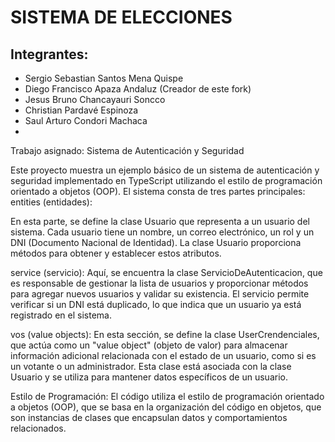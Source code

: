 # SISTEMA DE ELECCIONES

## Integrantes:

- Sergio Sebastian Santos Mena Quispe
- Diego Francisco Apaza Andaluz  (Creador de este fork)
- Jesus Bruno Chancayauri Soncco
- Christian Pardavé Espinoza
- Saul Arturo Condori Machaca
- 
Trabajo asignado:
Sistema de Autenticación y Seguridad

Este proyecto muestra un ejemplo básico de un sistema de autenticación y seguridad implementado en TypeScript utilizando el estilo de programación orientado a objetos (OOP). El sistema consta de tres partes principales:
entities (entidades):

En esta parte, se define la clase Usuario que representa a un usuario del sistema. Cada usuario tiene un nombre, un correo electrónico, un rol y un DNI (Documento Nacional de Identidad). La clase Usuario proporciona métodos para obtener y establecer estos atributos.

service (servicio):
Aquí, se encuentra la clase ServicioDeAutenticacion, que es responsable de gestionar la lista de usuarios y proporcionar métodos para agregar nuevos usuarios y validar su existencia. El servicio permite verificar si un DNI está duplicado, lo que indica que un usuario ya está registrado en el sistema.

vos (value objects):
En esta sección, se define la clase UserCrendenciales, que actúa como un "value object" (objeto de valor) para almacenar información adicional relacionada con el estado de un usuario, como si es un votante o un administrador. Esta clase está asociada con la clase Usuario y se utiliza para mantener datos específicos de un usuario.

Estilo de Programación:
El código utiliza el estilo de programación orientado a objetos (OOP), que se basa en la organización del código en objetos, que son instancias de clases que encapsulan datos y comportamientos relacionados.
